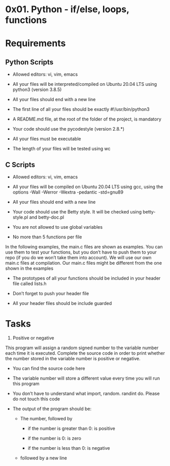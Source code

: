 # 0x01. Python - if/else, loops, functions

# Requirements

## Python Scripts

* Allowed editors: vi, vim, emacs

* All your files will be interpreted/compiled on Ubuntu 20.04 LTS using python3 (version 3.8.5)

* All your files should end with a new line

* The first line of all your files should be exactly #!/usr/bin/python3

* A README.md file, at the root of the folder of the project, is mandatory

* Your code should use the pycodestyle (version 2.8.*)

* All your files must be executable

* The length of your files will be tested using wc

## C Scripts

* Allowed editors: vi, vim, emacs

* All your files will be compiled on Ubuntu 20.04 LTS using gcc, using the options -Wall -Werror -Wextra -pedantic -std=gnu89

* All your files should end with a new line

* Your code should use the Betty style. It will be checked using betty-style.pl and betty-doc.pl

* You are not allowed to use global variables

* No more than 5 functions per file

In the following examples, the main.c files are shown as examples. You can use them to test your functions, but you don’t have to push them to your repo (if you do we won’t take them into account). We will use our own main.c files at compilation. Our main.c files might be different from the one shown in the examples

* The prototypes of all your functions should be included in your header file called lists.h

* Don’t forget to push your header file

* All your header files should be include guarded

# Tasks

1. Positive or negative

This program will assign a random signed number to the variable number each time it is executed. Complete the source code in order to print whether the number stored in the variable number is positive or negative.



* You can find the source code here

* The variable number will store a different value every time you will run this program

* You don’t have to understand what import, random. randint do. Please do not touch this code

* The output of the program should be:

  * The number, followed by

    * if the number is greater than 0: is positive

    * if the number is 0: is zero

    * if the number is less than 0: is negative

  * followed by a new line